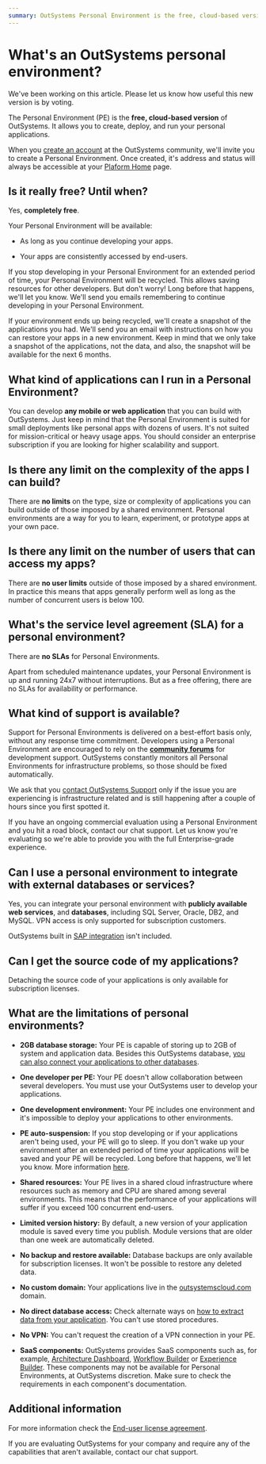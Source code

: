 ```yaml
---
summary: OutSystems Personal Environment is the free, cloud-based version of OutSystems. Check these FAQ to learn more.
---
```


# What's an OutSystems personal environment?

<div class="info" markdown="1">

We've been working on this article. Please let us know how useful this new version is by voting.

</div>

The Personal Environment (PE) is the **free, cloud-based version** of OutSystems. It allows you to create, deploy, and run your personal applications.

When you [create an account](https://www.outsystems.com/home/GetStartedForFree.aspx) at the OutSystems community, we'll invite you to create a Personal Environment. Once created, it's address and status will always be accessible at your [Plaform Home](https://www.outsystems.com/home) page.

## Is it really free? Until when?

Yes, **completely free**.

Your Personal Environment will be available:

* As long as you continue developing your apps.

* Your apps are consistently accessed by end-users.

If you stop developing in your Personal Environment for an extended period of time, your Personal Environment will be recycled. This allows saving resources for other developers. But don't worry! Long before that happens, we'll let you know. We'll send you emails remembering to continue developing in your Personal Environment.

If your environment ends up being recycled, we'll create a snapshot of the applications you had. We'll send you an email with instructions on how you can restore your apps in a new environment. Keep in mind that we only take a snapshot of the applications, not the data, and also, the snapshot will be available for the next 6 months.

## What kind of applications can I run in a Personal Environment?

You can develop **any mobile or web application** that you can build with OutSystems. Just keep in mind that the Personal Environment is suited for small deployments like personal apps with dozens of users. It's not suited for mission-critical or heavy usage apps. You should consider an enterprise subscription if you are looking for higher scalability and support.

## Is there any limit on the complexity of the apps I can build?

There are **no limits** on the type, size or complexity of applications you can build outside of those imposed by a shared environment. Personal environments are a way for you to learn, experiment, or prototype apps at your own pace.

## Is there any limit on the number of users that can access my apps?

There are **no user limits** outside of those imposed by a shared environment. In practice this means that apps generally perform well as long as the number of concurrent users is below 100.

## What's the service level agreement (SLA) for a personal environment?

There are **no SLAs** for Personal Environments.

Apart from scheduled maintenance updates, your Personal Environment is up and running 24x7 without interruptions. But as a free offering, there are no SLAs for availability or performance.

## What kind of support is available?

Support for Personal Environments is delivered on a best-effort basis only, without any response time commitment. Developers using a Personal Environment are encouraged to rely on the [**community forums**](https://www.outsystems.com/forums/) for development support. OutSystems constantly monitors all Personal Environments for infrastructure problems, so those should be fixed automatically.

We ask that you [contact OutSystems Support](https://success.outsystems.com/Support/Enterprise_Customers/OutSystems_Support/01_Contact_OutSystems_technical_support) only if the issue you are experiencing is infrastructure related and is still happening after a couple of hours since you first spotted it.

If you have an ongoing commercial evaluation using a Personal Environment and you hit a road block, contact our chat support. Let us know you're evaluating so we're able to provide you with the full Enterprise-grade experience.

## Can I use a personal environment to integrate with external databases or services?

Yes, you can integrate your personal environment with **publicly available web services**, and **databases**, including SQL Server, Oracle, DB2, and MySQL. VPN access is only supported for subscription customers.

OutSystems built in [SAP integration](https://success.outsystems.com/Documentation/11/Extensibility_and_Integration/SAP/Integrate_with_a_SAP_System) isn't included.

## Can I get the source code of my applications?

Detaching the source code of your applications is only available for subscription licenses.

## What are the limitations of personal environments?

* **2GB database storage:** Your PE is capable of storing up to 2GB of system and application data. Besides this OutSystems database, [you can also connect your applications to other databases](https://www.outsystems.com/evaluation-guide/use-outsystems-with-existing-databases/#3).

* **One developer per PE:** Your PE doesn't allow collaboration between several developers. You must use your OutSystems user to develop your applications.

* **One development environment:** Your PE includes one environment and it's impossible to deploy your applications to other environments.

* **PE auto-suspension:** If you stop developing or if your applications aren't being used, your PE will go to sleep. If you don't wake up your environment after an extended period of time your applications will be saved and your PE will be recycled. Long before that happens, we'll let you know. More information [here](https://success.outsystems.com/Support/Personal_Environment/What's_an_OutSystems_personal_environment%3F#Is_it_really_free.3F_Until_when.3F).

* **Shared resources:** Your PE lives in a shared cloud infrastructure where resources such as memory and CPU are shared among several environments. This means that the performance of your applications will suffer if you exceed 100 concurrent end-users.

* **Limited version history:** By default, a new version of your application module is saved every time you publish. Module versions that are older than one week are automatically deleted.

* **No backup and restore available:** Database backups are only available for subscription licenses. It won't be possible to restore any deleted data.

* **No custom domain:** Your applications live in the [outsystemscloud.com](https://outsystemscloud.com/) domain.

* **No direct database access:** Check alternate ways on [how to extract data from your application](https://success.outsystems.com/Support/Personal_Environment/Personal_environment_hosting_infrastructure_under_the_hood#Extracting_your_data). You can't use stored procedures.

* **No VPN:** You can't request the creation of a VPN connection in your PE.

* **SaaS components:** OutSystems provides SaaS components such as, for example, [Architecture Dashboard](https://success.outsystems.com/Documentation/11/Managing_the_Applications_Lifecycle/Manage_technical_debt/), [Workflow Builder](https://success.outsystems.com/Documentation/Workflow_Builder) or [Experience Builder](https://success.outsystems.com/Documentation/Experience_Builder). These components may not be available for Personal Environments, at OutSystems discretion. Make sure to check the requirements in each component's documentation.

## Additional information

For more information check the [End-user license agreement](https://www.outsystems.com/legal/end-user-licensing-agreement/).

If you are evaluating OutSystems for your company and require any of the capabilities that aren't available, contact our chat support.
